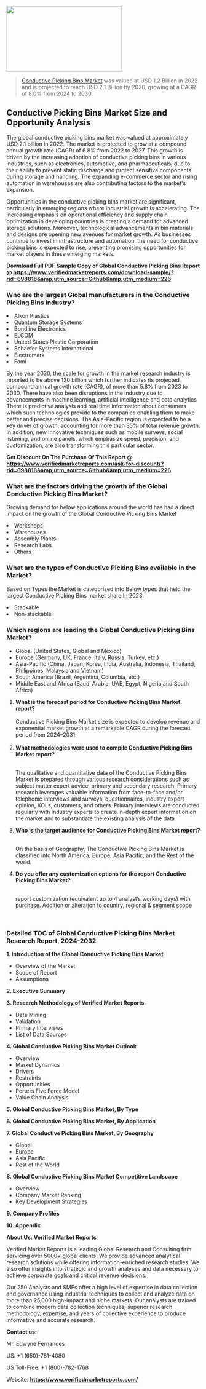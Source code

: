 <img src="https://ffe5etoiles.com/wp-content/uploads/2024/12/MST1-300x171.png" alt="" width="300" height="171" class="alignnone size-medium wp-image-20088" /><blockquote><p><p><a href="https://www.verifiedmarketreports.com/download-sample/?rid=698818&utm_source=Github&utm_medium=226" target="_blank">Conductive Picking Bins Market</a> was valued at USD 1.2 Billion in 2022 and is projected to reach USD 2.1 Billion by 2030, growing at a CAGR of 8.0% from 2024 to 2030.</p></blockquote><p><h2>Conductive Picking Bins Market Size and Opportunity Analysis</h2><p>The global conductive picking bins market was valued at approximately USD 2.1 billion in 2022. The market is projected to grow at a compound annual growth rate (CAGR) of 6.8% from 2022 to 2027. This growth is driven by the increasing adoption of conductive picking bins in various industries, such as electronics, automotive, and pharmaceuticals, due to their ability to prevent static discharge and protect sensitive components during storage and handling. The expanding e-commerce sector and rising automation in warehouses are also contributing factors to the market's expansion.</p><p>Opportunities in the conductive picking bins market are significant, particularly in emerging regions where industrial growth is accelerating. The increasing emphasis on operational efficiency and supply chain optimization in developing countries is creating a demand for advanced storage solutions. Moreover, technological advancements in bin materials and designs are opening new avenues for market growth. As businesses continue to invest in infrastructure and automation, the need for conductive picking bins is expected to rise, presenting promising opportunities for market players in these emerging markets.</p></p><p class=""><strong>Download Full PDF Sample Copy of Global Conductive Picking Bins Report @ <a href="https://www.verifiedmarketreports.com/download-sample/?rid=698818&amp;utm_source=Github&amp;utm_medium=226" target="_blank">https://www.verifiedmarketreports.com/download-sample/?rid=698818&amp;utm_source=Github&amp;utm_medium=226</a></strong></p><h3 id="" class="">Who are the largest Global manufacturers in the Conductive Picking Bins industry?</h3><p><li>Alkon Plastics</li><li> Quantum Storage Systems</li><li> Bondline Electronics</li><li> ELCOM</li><li> United States Plastic Corporation</li><li> Schaefer Systems International</li><li> Electromark</li><li> Fami</li></p><div class=""><div class="" dir="" data-message-author-role="" data-message-id="" data-message-model-slug=""><div class=""><div class=""><div class=""><div class="" dir="" data-message-author-role="" data-message-id="" data-message-model-slug=""><div class=""><div class=""><p>By the year 2030, the scale for growth in the market research industry is reported to be above 120 billion which further indicates its projected compound annual growth rate (CAGR), of more than 5.8% from 2023 to 2030. There have also been disruptions in the industry due to advancements in machine learning, artificial intelligence and data analytics There is predictive analysis and real time information about consumers which such technologies provide to the companies enabling them to make better and precise decisions. The Asia-Pacific region is expected to be a key driver of growth, accounting for more than 35% of total revenue growth. In addition, new innovative techniques such as mobile surveys, social listening, and online panels, which emphasize speed, precision, and customization, are also transforming this particular sector.</p><p><strong>Get Discount On The Purchase Of This Report @&nbsp; <a href="https://www.verifiedmarketreports.com/ask-for-discount/?rid=698818&amp;utm_source=Github&amp;utm_medium=226" target="_blank">https://www.verifiedmarketreports.com/ask-for-discount/?rid=698818&amp;utm_source=Github&amp;utm_medium=226</a></strong></p></div></div></div></div></div></div></div></div><h3 id="" class="">What are the factors driving the growth of the Global Conductive Picking Bins Market?</h3><p id="" class="">Growing demand for below applications around the world has had a direct impact on the growth of the Global Conductive Picking Bins Market</p><p id="" class=""><li>Workshops</li><li> Warehouses</li><li> Assembly Plants</li><li> Research Labs</li><li> Others</li></p><h3 id="" class="">What are the types of Conductive Picking Bins available in the Market?</h3><p id="" class="">Based on Types the Market is categorized into Below types that held the largest Conductive Picking Bins market share In 2023.</p><p id="" class=""><li>Stackable</li><li> Non-stackable</li></p><h3 id="" class="">Which regions are leading the Global Conductive Picking Bins Market?</h3><ul><li>Global (United States, Global and Mexico)</li><li>Europe (Germany, UK, France, Italy, Russia, Turkey, etc.)</li><li>Asia-Pacific (China, Japan, Korea, India, Australia, Indonesia, Thailand, Philippines, Malaysia and Vietnam)</li><li>South America (Brazil, Argentina, Columbia, etc.)</li><li>Middle East and Africa (Saudi Arabia, UAE, Egypt, Nigeria and South Africa)</li></ul><p><ol><li><strong>What is the forecast period for Conductive Picking Bins Market report?<br /></strong><br /><span data-sheets-root="1" data-sheets-value="{&quot;1&quot;:2,&quot;2&quot;:&quot;XXXX size is expected to develop revenue and exponential market growth at a remarkable CAGR during the forecast period from 2024&ndash;2030.&quot;}" data-sheets-userformat="{&quot;2&quot;:12674,&quot;4&quot;:{&quot;1&quot;:2,&quot;2&quot;:16776960},&quot;10&quot;:2,&quot;11&quot;:0,&quot;15&quot;:&quot;Arial&quot;,&quot;16&quot;:12}">Conductive Picking Bins Market size is expected to develop revenue and exponential market growth at a remarkable CAGR during the forecast period from 2024&ndash;2031.</span><br /><br /></li><li><strong>What methodologies were used to compile Conductive Picking Bins Market report?<br /><br /></strong><p>The qualitative and quantitative data of the&nbsp;Conductive Picking Bins Market is prepared through various research considerations such as subject matter expert advice, primary and secondary research. Primary research leverages valuable information from face-to-face and/or telephonic interviews and surveys, questionnaires, industry expert opinion, KOLs, customers, and others. Primary interviews are conducted regularly with industry experts to create in-depth expert information on the market and to substantiate the existing analysis of the data.&nbsp;</p></li><li><strong>Who is the target audience for Conductive Picking Bins Market report?<br /><br /></strong><p>On the basis of Geography, The&nbsp;Conductive Picking Bins Market is classified into North America, Europe, Asia Pacific, and the Rest of the world.</p></li><li><strong>Do you offer any customization options for the report Conductive Picking Bins Market?<br /><br /></strong><p>report customization (equivalent up to 4 analyst&rsquo;s working days) with purchase. Addition or alteration to country, regional &amp; segment scope</p><p>&nbsp;</p></li></ol></p><h3 id="" class="">Detailed TOC of Global Conductive Picking Bins Market Research Report, 2024-2032</h3><p id="" class=""><strong>1. Introduction of the Global Conductive Picking Bins Market</strong></p><ul><li>Overview of the Market</li><li>Scope of Report</li><li>Assumptions</li></ul><p id="" class=""><strong>2. Executive Summary</strong></p><p id="" class=""><strong>3. Research Methodology of&nbsp;Verified Market Reports</strong></p><ul><li>Data Mining</li><li>Validation</li><li>Primary Interviews</li><li>List of Data Sources</li></ul><p id="" class=""><strong>4. Global Conductive Picking Bins Market Outlook</strong></p><ul><li>Overview</li><li>Market Dynamics</li><li>Drivers</li><li>Restraints</li><li>Opportunities</li><li>Porters Five Force Model</li><li>Value Chain Analysis</li></ul><p id="" class=""><strong>5. Global Conductive Picking Bins Market, By&nbsp;Type</strong></p><p id="" class=""><strong>6. Global Conductive Picking Bins Market, By Application</strong></p><p id="" class=""><strong>7. Global Conductive Picking Bins Market, By Geography</strong></p><ul><li>Global</li><li>Europe</li><li>Asia Pacific</li><li>Rest of the World</li></ul><p id="" class=""><strong>8. Global Conductive Picking Bins Market Competitive Landscape</strong></p><ul><li>Overview</li><li>Company Market Ranking</li><li>Key Development Strategies</li></ul><p id="" class=""><strong>9. Company Profiles</strong></p><p id="" class=""><strong>10. Appendix</strong></p><p id="" class=""><strong>About Us: Verified Market Reports</strong></p><p id="" class="">Verified Market Reports is a leading Global Research and Consulting firm servicing over 5000+ global clients. We provide advanced analytical research solutions while offering information-enriched research studies. We also offer insights into strategic and growth analyses and data necessary to achieve corporate goals and critical revenue decisions.</p><p id="" class="">Our 250 Analysts and SMEs offer a high level of expertise in data collection and governance using industrial techniques to collect and analyze data on more than 25,000 high-impact and niche markets. Our analysts are trained to combine modern data collection techniques, superior research methodology, expertise, and years of collective experience to produce informative and accurate research.</p><p id="" class=""><strong>Contact us:</strong></p><p id="" class="">Mr. Edwyne Fernandes</p><p id="" class="">US: +1 (650)-781-4080</p><p id="" class="">US Toll-Free: +1 (800)-782-1768</p><p id="" class="">Website: <a target="" data-test-app-aware-link=""><strong>https://www.verifiedmarketreports.com/</strong></a></p>
